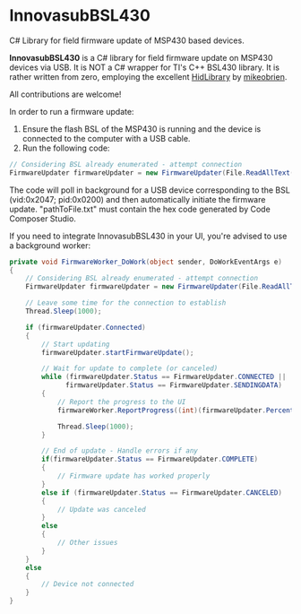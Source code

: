 # InnovasubBSL430
C# Library for field firmware update of MSP430 based devices.


**InnovasubBSL430** is a C# library for field firmware update on MSP430 devices via USB. It is NOT a C# wrapper for TI's C++ BSL430 library. It is rather written from zero, employing the excellent [HidLibrary](https://github.com/mikeobrien/HidLibrary) by [mikeobrien](https://github.com/mikeobrien).

All contributions are welcome!

In order to run a firmware update:

1. Ensure the flash BSL of the MSP430 is running and the device is connected to the computer with a USB cable.
2. Run the following code:

```c#
// Considering BSL already enumerated - attempt connection
FirmwareUpdater firmwareUpdater = new FirmwareUpdater(File.ReadAllText("pathToFile.txt"), true);
```
The code will poll in background for a USB device corresponding to the BSL (vid:0x2047; pid:0x0200) and then automatically initiate the firmware update. "pathToFile.txt" must contain the hex code generated by Code Composer Studio.

If you need to integrate InnovasubBSL430 in your UI, you're advised to use a background worker:
```c#
private void FirmwareWorker_DoWork(object sender, DoWorkEventArgs e)
{
	// Considering BSL already enumerated - attempt connection
	FirmwareUpdater firmwareUpdater = new FirmwareUpdater(File.ReadAllText("pathToFile.txt"), false);

	// Leave some time for the connection to establish
	Thread.Sleep(1000);

	if (firmwareUpdater.Connected)
	{
		// Start updating
		firmwareUpdater.startFirmwareUpdate();

		// Wait for update to complete (or canceled)
		while (firmwareUpdater.Status == FirmwareUpdater.CONNECTED ||
			  firmwareUpdater.Status == FirmwareUpdater.SENDINGDATA)
		{
			// Report the progress to the UI
			firmwareWorker.ReportProgress((int)(firmwareUpdater.Percentage * 100.0));

			Thread.Sleep(1000);
		}

		// End of update - Handle errors if any
		if(firmwareUpdater.Status == FirmwareUpdater.COMPLETE)
		{
			// Firmware update has worked properly
		}
		else if (firmwareUpdater.Status == FirmwareUpdater.CANCELED)
		{
			// Update was canceled
		}
		else
		{
			// Other issues
		}
	}
	else
	{
		// Device not connected
	}
}
```
